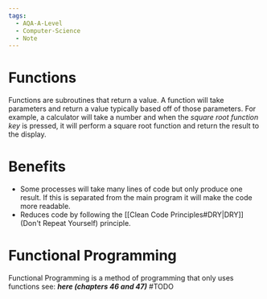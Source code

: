 ```yaml
---
tags:
  - AQA-A-Level
  - Computer-Science
  - Note
---
```

# Functions
Functions are subroutines that return a value.
A function will take parameters and return a value typically based off of those parameters. For example, a calculator will take a number and when the *square root function key* is pressed, it will perform a square root function and return the result to the display.

# Benefits
- Some processes will take many lines of code but only produce one result. If this is separated from the main program it will make the code more readable.
- Reduces code by following the [[Clean Code Principles#DRY|DRY]] (Don't Repeat Yourself) principle.

# Functional Programming
Functional Programming is a method of programming that only uses functions see: ***here (chapters 46 and 47)*** #TODO